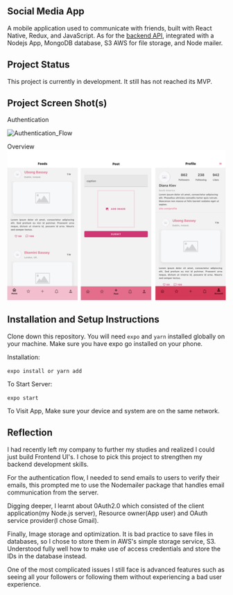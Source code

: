 ## Social Media App

A mobile application used to communicate with friends, built with React Native, Redux, and JavaScript. As for the [backend API](https://github.com/b4ssey/socialie_back), integrated with a Nodejs App, MongoDB database, S3 AWS for file storage, and Node mailer.

## Project Status

This project is currently in development. It still has not reached its MVP.

## Project Screen Shot(s)

Authentication

![Authentication_Flow](assets/authentiction.png?raw=true "Authentication Flow")

Overview
![Overview_Flow](assets/overview.png?raw=true "Overview Flow")

## Installation and Setup Instructions

Clone down this repository. You will need `expo` and `yarn` installed globally on your machine. Make sure you have expo go installed on your phone.

Installation:

`expo install or yarn add`

To Start Server:

`expo start`

To Visit App, Make sure your device and system are on the same network.

## Reflection

I had recently left my company to further my studies and realized I could just build Frontend UI's. I chose to pick this project to strengthen my backend development skills.

For the authentication flow, I needed to send emails to users to verify their emails, this prompted me to use the Nodemailer package that handles email communication from the server.

Digging deeper, I learnt about 0Auth2.0 which consisted of the client application(my Node.js server), Resource owner(App user) and OAuth service provider(I chose Gmail).

Finally, Image storage and optimization. It is bad practice to save files in databases, so I chose to store them in AWS's simple storage service, S3. Understood fully well how to make use of access credentials and store the IDs in the database instead.

One of the most complicated issues I still face is advanced features such as seeing all your followers or following them without experiencing a bad user experience.
